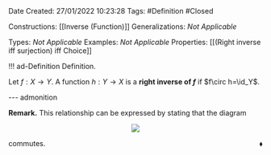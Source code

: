 <br />
<br />

Date Created: 27/01/2022 10:23:28
Tags: #Definition #Closed 

Constructions: [[Inverse (Function)]]
Generalizations: _Not Applicable_

Types: _Not Applicable_
Examples: _Not Applicable_
Properties: [[(Right inverse iff surjection) iff Choice]]

!!! ad-Definition Definition.

Let $f:X\to Y$. A function $h:Y\to X$ is a **right inverse of $f$** if $f\circ h=\id_Y$.

--- admonition

**Remark.** This relationship can be expressed by stating that the diagram
<center><img src="https://i.upmath.me/svg/%0A%5Cdefinecolor%7BtextColor%7D%7Brgb%7D%7B0.973%2C%200.973%2C%201%7D%0A%5Cdefinecolor%7BbgColor%7D%7Brgb%7D%7B0.3%2C%200.3%2C%200.3%7D%0A%5Cbegin%7Btikzcd%7D%5Bcolor%20%3D%20textColor%5D%0AY%20%5Carrow%5Brd%2C%20%22%5Coperatorname%7Bid%7D_Y%22%5D%20%5Carrow%5Bd%2C%20%22h%22'%5D%20%26%20%20%20%5C%5C%0AX%20%5Carrow%5Br%2C%20%22f%22'%5D%20%20%20%20%20%20%20%20%20%20%20%20%20%20%20%20%20%20%20%20%20%20%20%20%20%20%20%20%20%20%20%20%20%20%20%26%20Y%0A%5Cend%7Btikzcd%7D%0A"/></center>

commutes.<span style="float:right;">$\blacklozenge$</span>
